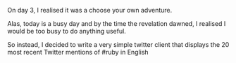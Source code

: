 On day 3, I realised it was a choose your own adventure.

Alas, today is a busy day and by the time the revelation dawned, I realised I would be too busy to do anything useful.

So instead, I decided to write a very simple twitter client that displays the 20 most recent Twitter mentions of #ruby in English
